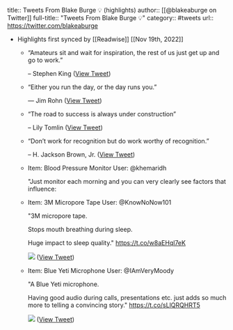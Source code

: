 title:: Tweets From Blake Burge 💡 (highlights)
author:: [[@blakeaburge on Twitter]]
full-title:: "Tweets From Blake Burge 💡"
category:: #tweets
url:: https://twitter.com/blakeaburge

- Highlights first synced by [[Readwise]] [[Nov 19th, 2022]]
	- “Amateurs sit and wait for inspiration, the rest of us just get up and go to work.” 
	  
	  – Stephen King ([View Tweet](https://twitter.com/blakeaburge/status/1460249550157873157))
	- “Either you run the day, or the day runs you.” 
	  
	  — Jim Rohn ([View Tweet](https://twitter.com/blakeaburge/status/1460249544067727362))
	- “The road to success is always under construction” 
	  
	  – Lily Tomlin ([View Tweet](https://twitter.com/blakeaburge/status/1460249547096006664))
	- “Don’t work for recognition but do work worthy of recognition.”
	  
	  – H. Jackson Brown, Jr. ([View Tweet](https://twitter.com/blakeaburge/status/1460249553139949568))
	- Item: Blood Pressure Monitor
	  User: @khemaridh 
	  
	  "Just monitor each morning and you can very clearly see factors that influence:
	- Item: 3M Micropore Tape
	  User: @KnowNoNow101 
	  
	  "3M micropore tape.
	  
	  Stops mouth breathing during sleep.
	  
	  Huge impact to sleep quality."
	  https://t.co/w8aEHql7eK 
	  
	  ![](https://pbs.twimg.com/media/FQd5RWyVkAcVGJN.jpg) ([View Tweet](https://twitter.com/blakeaburge/status/1515313143097962498))
	- Item: Blue Yeti Microphone
	  User: @IAmVeryMoody 
	  
	  "A Blue Yeti microphone.
	  
	  Having good audio during calls, presentations etc. just adds so much more to telling a convincing story."
	  https://t.co/sLlQRQHRT5 
	  
	  ![](https://pbs.twimg.com/media/FQd5PiDVQAojUfY.jpg) ([View Tweet](https://twitter.com/blakeaburge/status/1515313111766425602))